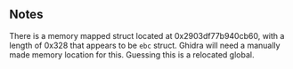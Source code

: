 

## Notes

There is a memory mapped struct located at 0x2903df77b940cb60, with a length of 0x328 that appears to be `ebc` struct. Ghidra will need a manually made memory location for this.
Guessing this is a relocated global.


